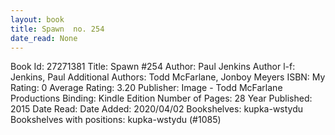 ```yaml
---
layout: book
title: Spawn  no. 254
date_read: None
---
```


Book Id: 27271381
Title: Spawn #254
Author: Paul Jenkins
Author l-f: Jenkins, Paul
Additional Authors: Todd McFarlane, Jonboy Meyers
ISBN: 
My Rating: 0
Average Rating: 3.20
Publisher: Image - Todd McFarlane Productions
Binding: Kindle Edition
Number of Pages: 28
Year Published: 2015
Date Read: 
Date Added: 2020/04/02
Bookshelves: kupka-wstydu
Bookshelves with positions: kupka-wstydu (#1085)

